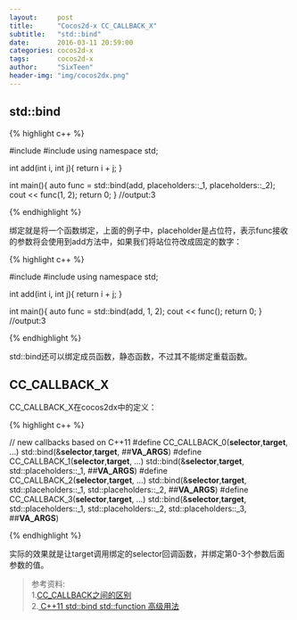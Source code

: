 ```yaml
---
layout:     post
title:      "Cocos2d-x CC_CALLBACK_X"
subtitle:   "std::bind"
date:       2016-03-11 20:59:00
categories: cocos2d-x
tags:       cocos2d-x
author:     "SixTeen"
header-img: "img/cocos2dx.png"
---
```


## std::bind

{% highlight c++ %}

#include<iostream>
#include<functional>
using namespace std;

int add(int i, int j){
    return i + j;
}

int main(){
    auto func = std::bind(add, placeholders::_1, placeholders::_2);
    cout << func(1, 2);
    return 0;
}
//output:3

{% endhighlight %}

绑定就是将一个函数绑定，上面的例子中，placeholder是占位符，表示func接收的参数将会使用到add方法中，如果我们将站位符改成固定的数字：

{% highlight c++ %}

#include<iostream>
#include<functional>
using namespace std;

int add(int i, int j){
    return i + j;
}

int main(){
    auto func = std::bind(add, 1, 2);
    cout << func();
    return 0;
}
//output:3

{% endhighlight %}

std::bind还可以绑定成员函数，静态函数，不过其不能绑定重载函数。

## CC_CALLBACK_X

CC_CALLBACK_X在cocos2dx中的定义：

{% highlight c++ %}

// new callbacks based on C++11
#define CC_CALLBACK_0(__selector__,__target__, ...) std::bind(&__selector__,__target__, ##__VA_ARGS__)
#define CC_CALLBACK_1(__selector__,__target__, ...) std::bind(&__selector__,__target__, std::placeholders::_1, ##__VA_ARGS__)
#define CC_CALLBACK_2(__selector__,__target__, ...) std::bind(&__selector__,__target__, std::placeholders::_1, std::placeholders::_2, ##__VA_ARGS__)
#define CC_CALLBACK_3(__selector__,__target__, ...) std::bind(&__selector__,__target__, std::placeholders::_1, std::placeholders::_2, std::placeholders::_3, ##__VA_ARGS__)

{% endhighlight %}

实际的效果就是让target调用绑定的selector回调函数，并绑定第0-3个参数后面参数的值。

>参考资料:<br/>1.[CC_CALLBACK之间的区别](http://www.cnblogs.com/skysand/p/4247823.html)<br/>2.[ C++11 std::bind std::function 高级用法](http://blog.csdn.net/eclipser1987/article/details/24406203)